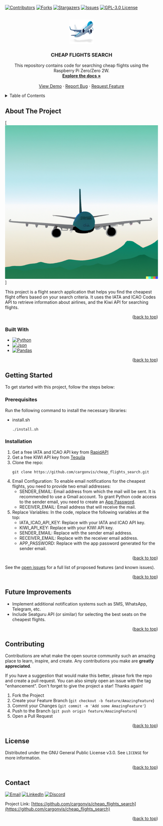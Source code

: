 <a name="readme-top"></a>

[![Contributors][contributors-shield]][contributors-url]
[![Forks][forks-shield]][forks-url]
[![Stargazers][stars-shield]][stars-url]
[![Issues][issues-shield]][issues-url]
[![GPL-3.0 License][license-shield]][license-url]



<!-- PROJECT LOGO -->
<br />
<div align="center">
  <a href="https://github.com/cargonvis/cheap_flights_search">
    <img src="images/plane.png" alt="Logo" width="80" height="80">
  </a>

<h3 align="center">CHEAP FLIGHTS SEARCH</h3>

  <p align="center">
    This repository contains code for searching cheap flights using the Raspberry Pi Zero/Zero 2W.
    <br />
    <a href="https://github.com/cargonvis/cheap_flights_search"><strong>Explore the docs »</strong></a>
    <br />
    <br />
    <a href="https://github.com/cargonvis/cheap_flights_search">View Demo</a>
    ·
    <a href="https://github.com/cargonvis/cheap_flights_search/issues">Report Bug</a>
    ·
    <a href="https://github.com/cargonvis/cheap_flights_search/issues">Request Feature</a>
  </p>
</div>



<!-- TABLE OF CONTENTS -->
<details>
  <summary>Table of Contents</summary>
  <ol>
    <li>
      <a href="#about-the-project">About The Project</a>
      <ul>
        <li><a href="#built-with">Built With</a></li>
      </ul>
    </li>
    <li>
      <a href="#getting-started">Getting Started</a>
      <ul>
        <li><a href="#prerequisites">Prerequisites</a></li>
        <li><a href="#installation">Installation</a></li>
      </ul>
    </li>
    <!-- <li><a href="#usage">Usage</a></li> -->
    <!-- <li><a href="#roadmap">Roadmap</a></li> -->
    <li><a href="#future-improvements">Future Improvements</a></li>
    <li><a href="#contributing">Contributing</a></li>
    <li><a href="#license">License</a></li>
    <li><a href="#contact">Contact</a></li>
    <!-- <li><a href="#acknowledgments">Acknowledgments</a></li> -->
  </ol>
</details>



<!-- ABOUT THE PROJECT -->
## About The Project

[![Product Name Screen Shot][product-screenshot]]<!--(https://example.com)-->

This project is a flight search application that helps you find the cheapest flight offers based on your search criteria. It uses the IATA and ICAO Codes API to retrieve information about airlines, and the Kiwi API for searching flights.

<p align="right">(<a href="#readme-top">back to top</a>)</p>



### Built With

* [![Python][Python.org]][Python-url]
* [![Json][Json.org]][Json-url]
* [![Pandas][Pandas.org]][Pandas-url]

<p align="right">(<a href="#readme-top">back to top</a>)</p>



<!-- GETTING STARTED -->
## Getting Started

To get started with this project, follow the steps below:

### Prerequisites

Run the following command to install the necessary libraries:
* install.sh
  ```
  ./install.sh
  ```

### Installation

1. Get a free IATA and ICAO API key from [RapidAPI](https://rapidapi.com/vacationist/api/iata-and-icao-codes/)
2. Get a free KIWI API key from [Tequila](https://tequila.kiwi.com/portal/getting-started)
3. Clone the repo:
   ```
   git clone https://github.com/cargonvis/cheap_flights_search.git
   ```
4. Email Configuration:
   To enable email notifications for the cheapest flights, you need to provide two email addresses:
   	- SENDER_EMAIL: Email address from which the mail will be sent. It is recommended to use a Gmail account. To grant Python code access to the sender email, you need to create an [App Password](https://support.google.com/accounts/answer/185833?hl=en).
	- RECEIVER_EMAIL: Email address that will receive the mail.
5. Replace Variables:
   In the code, replace the following variables at the top:
	- IATA_ICAO_API_KEY: Replace with your IATA and ICAO API key.
	- KIWI_API_KEY: Replace with your KIWI API key.
	- SENDER_EMAIL: Replace with the sender email address.
	- RECEIVER_EMAIL: Replace with the receiver email address.
	- APP_PASSWORD: Replace with the app password generated for the sender email.

<p align="right">(<a href="#readme-top">back to top</a>)</p>



<!-- USAGE EXAMPLES -->
<!--## Usage

Use this space to show useful examples of how a project can be used. Additional screenshots, code examples and demos work well in this space. You may also link to more resources.

_For more examples, please refer to the [Documentation](https://example.com)_-->

<!-- <p align="right">(<a href="#readme-top">back to top</a>)</p> -->



<!-- ROADMAP -->
<!--## Roadmap

- [ ] Feature 1
- [ ] Feature 2
- [ ] Feature 3
    - [ ] Nested Feature-->

See the [open issues](https://github.com/cargonvis/cheap_flights_search/issues) for a full list of proposed features (and known issues).

<p align="right">(<a href="#readme-top">back to top</a>)</p>



<!-- FUTURE IMPROVEMENTS -->
## Future Improvements

- Implement additional notification systems such as SMS, WhatsApp, Telegram, etc.
- Include Seatguru API (or similar) for selecting the best seats on the cheapest flights.

<p align="right">(<a href="#readme-top">back to top</a>)</p>



<!-- CONTRIBUTING -->
## Contributing

Contributions are what make the open source community such an amazing place to learn, inspire, and create. Any contributions you make are **greatly appreciated**.

If you have a suggestion that would make this better, please fork the repo and create a pull request. You can also simply open an issue with the tag "enhancement".
Don't forget to give the project a star! Thanks again!

1. Fork the Project
2. Create your Feature Branch (`git checkout -b feature/AmazingFeature`)
3. Commit your Changes (`git commit -m 'Add some AmazingFeature'`)
4. Push to the Branch (`git push origin feature/AmazingFeature`)
5. Open a Pull Request

<p align="right">(<a href="#readme-top">back to top</a>)</p>



<!-- LICENSE -->
## License

Distributed under the GNU General Public License v3.0. See `LICENSE` for more information.

<p align="right">(<a href="#readme-top">back to top</a>)</p>



<!-- CONTACT -->
## Contact

[![Email][Email-shield]][Email-url] [![LinkedIn][linkedin-shield]][linkedin-url] [![Discord][Discord-shield]][Discord-url]

Project Link: [https://github.com/cargonvis/cheap_flights_search](https://github.com/cargonvis/cheap_flights_search)

<p align="right">(<a href="#readme-top">back to top</a>)</p>



<!-- ACKNOWLEDGMENTS -->
<!--## Acknowledgments

* []()
* []()
* []()-->

<!-- <p align="right">(<a href="#readme-top">back to top</a>)</p> -->



<!-- MARKDOWN LINKS & IMAGES -->
<!-- https://www.markdownguide.org/basic-syntax/#reference-style-links -->
[contributors-shield]: https://img.shields.io/github/contributors/cargonvis/cheap_flights_search.svg?style=for-the-badge
[contributors-url]: https://github.com/cargonvis/cheap_flights_search/graphs/contributors
[forks-shield]: https://img.shields.io/github/forks/cargonvis/cheap_flights_search.svg?style=for-the-badge
[forks-url]: https://github.com/cargonvis/cheap_flights_search/network/members
[stars-shield]: https://img.shields.io/github/stars/cargonvis/cheap_flights_search.svg?style=for-the-badge
[stars-url]: https://github.com/cargonvis/cheap_flights_search/stargazers
[issues-shield]: https://img.shields.io/github/issues/cargonvis/cheap_flights_search.svg?style=for-the-badge
[issues-url]: https://github.com/cargonvis/cheap_flights_search/issues
[license-shield]: https://img.shields.io/github/license/cargonvis/cheap_flights_search.svg?style=for-the-badge
[license-url]: https://github.com/cargonvis/cheap_flights_search/blob/master/LICENSE
[product-screenshot]: images/project_image.png
[Python.org]: https://img.shields.io/badge/python-blue?style=for-the-badge&logo=python&logoColor=white
[Python-url]: https://python.org/
[Json.org]: https://img.shields.io/badge/json-yellow?style=for-the-badge&logo=json&logoColor=white
[Json-url]: https://www.json.org/
[Pandas.org]: https://img.shields.io/badge/pandas-orange?style=for-the-badge&logo=pandas&logoColor=white
[Pandas-url]: https://pandas.pydata.org/
[Email-shield]: https://img.shields.io/badge/gmail-red?style=for-the-badge&logo=gmail&logoColor=white
[Email-url]: mailto:cgonv1993@gmail.com
[linkedin-shield]: https://img.shields.io/badge/linkedin-blue?style=for-the-badge&logo=linkedin&logoColor=white
[linkedin-url]: https://linkedin.com/in/carlosgonzalezvisiedo
[Discord-shield]: https://img.shields.io/badge/discord-darkblue?style=for-the-badge&logo=discord&logoColor=white
[Discord-url]: https://discordapp.com/users/439897699299491850